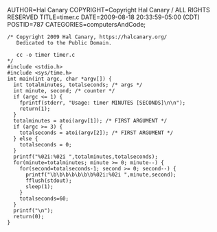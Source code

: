 AUTHOR=Hal Canary
COPYRIGHT=Copyright Hal Canary / ALL RIGHTS RESERVED
TITLE=timer.c
DATE=2009-08-18 20:33:59-05:00 (CDT)
POSTID=787
CATEGORIES=computersAndCode;

    /* Copyright 2009 Hal Canary, https://halcanary.org/
       Dedicated to the Public Domain.
    
       cc -o timer timer.c
    */
    #include <stdio.h>
    #include <sys/time.h>
    int main(int argc, char *argv[]) {
      int totalminutes, totalseconds; /* args */
      int minute, second; /* counter */
      if (argc <= 1) {
        fprintf(stderr, "Usage: timer MINUTES [SECONDS]\n\n");
        return(1);
      }
      totalminutes = atoi(argv[1]); /* FIRST ARGUMENT */
      if (argc >= 3) {
        totalseconds = atoi(argv[2]); /* FIRST ARGUMENT */
      } else {
        totalseconds = 0;
      }
      printf("%02i:%02i ",totalminutes,totalseconds);
      for(minute=totalminutes; minute >= 0; minute--) {
        for(second=totalseconds-1; second >= 0; second--) {
          printf("\b\b\b\b\b\b\b%02i:%02i ",minute,second);
          fflush(stdout);
          sleep(1);
        }
        totalseconds=60;
      }
      printf("\n");
      return(0);
    }
